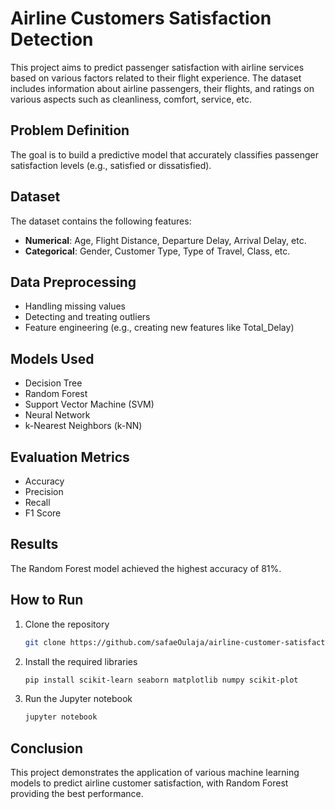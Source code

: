 # Airline Customers Satisfaction Detection

This project aims to predict passenger satisfaction with airline services based on various factors related to their flight experience. The dataset includes information about airline passengers, their flights, and ratings on various aspects such as cleanliness, comfort, service, etc.

## Problem Definition
The goal is to build a predictive model that accurately classifies passenger satisfaction levels (e.g., satisfied or dissatisfied).

## Dataset
The dataset contains the following features:
- **Numerical**: Age, Flight Distance, Departure Delay, Arrival Delay, etc.
- **Categorical**: Gender, Customer Type, Type of Travel, Class, etc.

## Data Preprocessing
- Handling missing values
- Detecting and treating outliers
- Feature engineering (e.g., creating new features like Total_Delay)

## Models Used
- Decision Tree
- Random Forest
- Support Vector Machine (SVM)
- Neural Network
- k-Nearest Neighbors (k-NN)

## Evaluation Metrics
- Accuracy
- Precision
- Recall
- F1 Score

## Results
The Random Forest model achieved the highest accuracy of 81%.

## How to Run
1. Clone the repository
   ```bash
   git clone https://github.com/safaeOulaja/airline-customer-satisfaction-prediction.git
   ```
2. Install the required libraries
   ```bash
   pip install scikit-learn seaborn matplotlib numpy scikit-plot
   ```
3. Run the Jupyter notebook
   ```bash
   jupyter notebook
   ```

## Conclusion
This project demonstrates the application of various machine learning models to predict airline customer satisfaction, with Random Forest providing the best performance.
